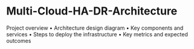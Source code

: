 # Multi-Cloud-HA-DR-Architecture
Project overview
	•	Architecture design diagram
	•	Key components and services
	•	Steps to deploy the infrastructure
	•	Key metrics and expected outcomes
